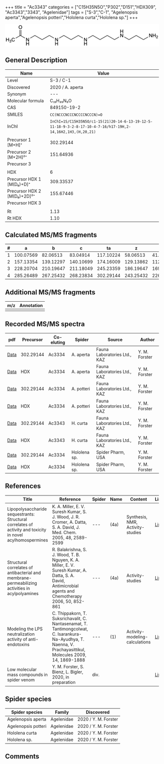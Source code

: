 +++
title = "Ac3343"
categories = ["C15H35N5O","P302","D151","HDX309",
"Ac3343","3343",
"Agelenidae"]
tags = ["S-3","C-1",
"Agelenopsis aperta","Agelenopsis potteri","Hololena curta","Hololena sp."]
+++

![](/img/Ac3343.png)

## General Description

| Name                        | Value            |
|-----------------------------|------------------|
| Level                       | S-3 / C-1               |
| Discovered                  | 2020 / A. aperta |
| Synonym                     | ---                 |
| Molecular formula           | C₁₅H₃₅N₅O        |
| CAS                         | 849150-19-2      |
| SMILES | `CC(NCCCNCCCNCCCCNCCCN)=O`  |
| InChI  | `InChI=1S/C15H35N5O/c1-15(21)20-14-6-13-19-12-5-11-18-9-3-2-8-17-10-4-7-16/h17-19H,2-14,16H2,1H3,(H,20,21)`  |
|                             |                  |
| Precursor 1 [M+H]⁺          | 302.29144        |
| Precursor 2 [M+2H]²⁺        | 151.64936        |
| Precursor 3                 |                  |
|                             |                  |
| HDX                         | 6                |
| Precursor HDX 1 [M(D₆)+D]⁺   | 309.33537        |
| Precursor HDX 2 [M(D₆)+2D]²⁺ | 155.67446        |
| Precursor HDX 3             |                  |
|                             |                  |
| Rt                          | 1.13             |
| Rt HDX                      | 1.10             |

## Calculated MS/MS fragments

| # | a         | b         | c         | ta        | z         | y         | tz        |
|---|-----------|-----------|-----------|-----------|-----------|-----------|-----------|
| 1 | 100.07569 | 82.06513 | 83.04914 | 117.10224 | 58.06513 | 41.03858 | 75.09167 |
| 2 | 157.13354 | 139.12297 | 140.10699 | 174.16009 | 129.13862 | 112.11208 | 146.16517 |
| 3 | 228.20704 | 210.19647 | 211.18049 | 245.23359 | 186.19647 | 169.16993 | 203.22302 |
| 4 | 285.26489 | 267.25432 | 268.23834 | 302.29144 | 243.25432 | 226.22777 | 260.28087 |

## Additional MS/MS fragments

| m/z | Annotation |
|-----|------------|
|     |            |

## Recorded MS/MS spectra

| pdf                                                | Precursor | Co-eluting | Spider    | Source                       | Author        |
|----------------------------------------------------|-----------|------------|-----------|------------------------------|---------------|
| [Data](/pdf/A-aperta/302_Ac3334_Ac3343_Aa.pdf)     | 302.29144 | Ac3334     | A. aperta | Fauna Laboratories Ltd., KAZ | Y. M. Forster |
| [Data](/pdf/A-aperta/302_Ac3334_Ac3343_Aa_HDX.pdf) | HDX       | Ac3334     | A. aperta | Fauna Laboratories Ltd., KAZ | Y. M. Forster |
| [Data](/pdf/A-potteri/302_Ac3334_Ac3343_Ap.pdf) | 302.29144 | Ac3334       | A. potteri | Fauna Laboratories Ltd., KAZ | Y. M. Forster |
| [Data](/pdf/A-potteri/302_Ac3334_Ac3343_Ap_HDX.pdf) | HDX | Ac3334       | A. potteri | Fauna Laboratories Ltd., KAZ | Y. M. Forster |
| [Data](/pdf/H-curta/302_Ac3334_Ac3343_Hc.pdf) | 302.29144 | Ac3343         | H. curta | Fauna Laboratories Ltd., KAZ | Y. M. Forster |
| [Data](/pdf/H-curta/302_Ac3334_Ac3343_Hc_HDX.pdf) | HDX | Ac3343         | H. curta | Fauna Laboratories Ltd., KAZ | Y. M. Forster |
| [Data](/pdf/Hololena-sp/302_Ac3334_Ac3343_Ho-sp.pdf) | 302.29144 | Ac3334          | Hololena sp. | Spider Pharm, USA | Y. M. Forster |
| [Data](/pdf/Hololena-sp/302_Ac3334_Ac3343_Ho-sp_HDX.pdf) | HDX | Ac3334          | Hololena sp. | Spider Pharm, USA | Y. M. Forster |

## References

| Title                                                                                                      | Reference                                                                                                                                                      | Spider | Name | Content                          | Link                                                   |
|------------------------------------------------------------------------------------------------------------|----------------------------------------------------------------------------------------------------------------------------------------------------------------|--------|------|----------------------------------|--------------------------------------------------------|
| Lipopolysaccharide sequestrants: Structural correlates of activity and toxicity in novel acylhomospermines | K. A. Miller, E. V. Suresh Kumar, S. J. Wood, J. R. Cromer, A. Datta, S. A. David, J. Med. Chem. 2005, 48, 2589-2599                                           | ---    | (4a) | Synthesis, NMR, Activity-studies | [Link](https://pubs.acs.org/doi/abs/10.1021/jm049449j) |
| Structural correlates of antibacterial and membrane-permeabilizing activities in acylpolyamines            | R. Balakrishna, S. J. Wood, T. B. Nguyen, K. A. Miller, E. V. Suresh Kumar, A. Datta, S. A. David, Antimicrobial agents and Chemotherapy 2006, 50, 852-861     | ---    | (4a) | Activity-studies                 | [Link](https://aac.asm.org/content/50/3/852)           |
| Modeling the LPS neutralization activity of anti-endotoxins                                                | C. Thippakorn, T. Suksrichavalit, C. Nantasenamat, T. Tantimongcolwat, C. Isarankura-Na-Ayudhya, T. Naenna, V. Prachayasittikul, Molecules 2009, 14, 1869-1888 | ---    | (1)  | Activity-modeling-calculations   | [Link](https://www.mdpi.com/1420-3049/14/5/1869)       |
| Low molecular mass compounds in spider venom      | Y. M. Forster, S. Bienz, L. Bigler, 2020, in preparation          | div.       |   |   | [Link](unknown) |

## Spider species

| Spider species     | Family     | Discovered           |
|--------------------|------------|----------------------|
| Agelenopsis aperta | Agelenidae | 2020 / Y. M. Forster |
| Agelenopsis potteri | Agelenidae | 2020 / Y. M. Forster |
| Hololena curta | Agelenidae | 2020 / Y. M. Forster |
| Hololena sp. | Agelenidae | 2020 / Y. M. Forster |


## Comments